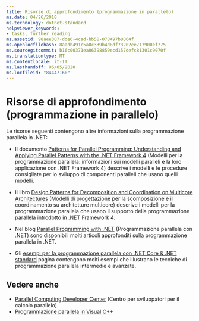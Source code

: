 ```yaml
---
title: Risorse di approfondimento (programmazione in parallelo)
ms.date: 04/26/2018
ms.technology: dotnet-standard
helpviewer_keywords:
- tasks, further reading
ms.assetid: 98aee307-dde6-4cad-bb58-078497b8064f
ms.openlocfilehash: 8aadb491c5a8c339b4d8df73202ee717900ef775
ms.sourcegitcommit: b16c00371ea06398859ecd157defc81301c9070f
ms.translationtype: MT
ms.contentlocale: it-IT
ms.lasthandoff: 06/05/2020
ms.locfileid: "84447160"
---
```

# <a name="for-further-reading-parallel-programming"></a>Risorse di approfondimento (programmazione in parallelo)

Le risorse seguenti contengono altre informazioni sulla programmazione parallela in .NET:

- Il documento [Patterns for Parallel Programming: Understanding and Applying Parallel Patterns with the .NET Framework 4](https://www.microsoft.com/download/details.aspx?id=19222) (Modelli per la programmazione parallela: informazioni sui modelli paralleli e la loro applicazione con .NET Framework 4) descrive i modelli e le procedure consigliate per lo sviluppo di componenti paralleli che usano quelli modelli.

- Il libro [Design Patterns for Decomposition and Coordination on Multicore Architectures](https://docs.microsoft.com/previous-versions/msp-n-p/ff963553(v=pandp.10)) (Modelli di progettazione per la scomposizione e il coordinamento su architetture multicore) descrive i modelli per la programmazione parallela che usano il supporto della programmazione parallela introdotto in .NET Framework 4.

- Nel blog [Parallel Programming with .NET](https://devblogs.microsoft.com/pfxteam/) (Programmazione parallela con .NET) sono disponibili molti articoli approfonditi sulla programmazione parallela in .NET.

- Gli [esempi per la programmazione parallela con .NET Core & .NET standard](/samples/browse/?products=dotnet-core%2Cdotnet-standard&term=parallel) pagina contengono molti esempi che illustrano le tecniche di programmazione parallela intermedie e avanzate.

## <a name="see-also"></a>Vedere anche

- [Parallel Computing Developer Center](https://docs.microsoft.com/previous-versions/bb964701(v=msdn.10)) (Centro per sviluppatori per il calcolo parallelo)
- [Programmazione parallela in Visual C++](/cpp/parallel/parallel-programming-in-visual-cpp)
